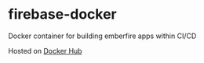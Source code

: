 # firebase-docker
Docker container for building emberfire apps within CI/CD

Hosted on [Docker Hub](https://hub.docker.com/r/ammolytics/firebase-docker/)

